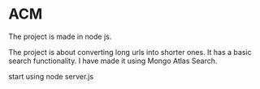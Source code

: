 # ACM
The project is made in node js.

The project is about converting long urls into shorter ones.
It has a basic search functionality.
I have made it using Mongo Atlas Search.

start using node server.js
